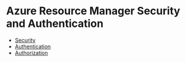 # Azure Resource Manager Security and Authentication

* [Security](Security-related-topics.md)
* [Authentication](Authentication.md)
* [Authorization](Authorization.md)
